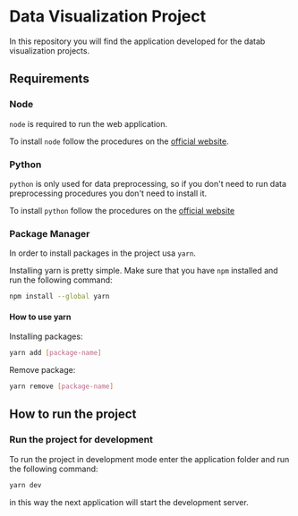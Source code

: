 # Data Visualization Project

In this repository you will find the application developed for the datab visualization projects.

## Requirements

### Node

`node` is required to run the web application.

To install `node` follow the procedures on the [official website](https://nodejs.org/en).

### Python

`python` is only used for data preprocessing, so if you don't need to run data preprocessing procedures you don't need to install it.

To install `python` follow the procedures on the [official website](https://www.python.org/downloads/)

### Package Manager

In order to install packages in the project usa `yarn`.

Installing yarn is pretty simple. Make sure that you have `npm` installed and run the following command:

```bash
npm install --global yarn
```

#### How to use yarn

Installing packages:

```bash
yarn add [package-name]
```

Remove package:

```bash
yarn remove [package-name]
```

## How to run the project

### Run the project for development

To run the project in development mode enter the application folder and run the following command:

```bash
yarn dev
```

in this way the next application will start the development server.
